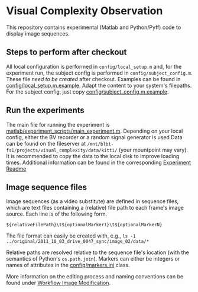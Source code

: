 # Visual Complexity Observation

This repository contains experimental (Matlab and Python/Pyff) code to display image sequences.

## Steps to perform after checkout

All local configuration is performed in ``config/local_setup.m`` and, for the experiment run, the subject config is performed in ``config/subject_config.m``.
These file *need to be created* after checkout.
Examples can be found in [config/local_setup.m.example](config/local_setup.m.example). Adapt the content to your system's filepaths.
For the subject config, just copy [config/subject_config.m.example](config/subject_config.m.example).


## Run the experiments

The main file for running the experiment is [matlab/experiment_scripts/main_experiment.m](matlab/experiment_scripts/main_experiment.m). Depending on your local config, either the BV recorder or a random signal generator is used
Data can be found on the fileserver at ``/mnt/blbt-fs1/projects/visual_complexity/data/kitti/`` (your mountpoint may vary). It is recommended to copy the data to the local disk to improve loading times.
Additional information can be found in the corresponding [Experiment Readme](matlab/experiment_scripts/Readme.md)

## Image sequence files

Image sequences (as a video substitute) are defined in sequence files, which are text files containing a (relative) file path to each frame's image source.
Each line is of the following form.

```
${relativeFilePath}\t${optionalMarker1}\t${optionalMarkerN}
```

The file format can easily be created with, e.g., ``ls -1 ../original/2011_10_03_drive_0047_sync/image_02/data/*``

Relative paths are resolved relative to the sequence file's location (with the semantics of Python's ``os.path.join``).
Markers can either be integers or names of attributes in the [config/markers.ini](config/markers.ini) class.

More information on the editing process and naming conventions can be found under [Workflow Image Modification](doc/workflow_image_modification.md).
